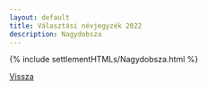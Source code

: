 ```yaml
---
layout: default
title: Választási névjegyzék 2022
description: Nagydobsza
---
```


{% include settlementHTMLs/Nagydobsza.html %}

[Vissza](./)